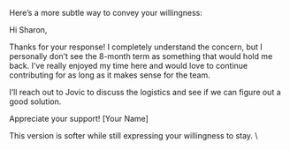 Here’s a more subtle way to convey your willingness:

Hi Sharon,

Thanks for your response! I completely understand the concern, but I personally don’t see the 8-month term as something that would hold me back. I’ve really enjoyed my time here and would love to continue contributing for as long as it makes sense for the team.

I’ll reach out to Jovic to discuss the logistics and see if we can figure out a good solution.

Appreciate your support!
[Your Name]

This version is softer while still expressing your willingness to stay.
\\
